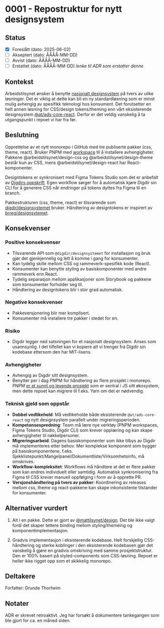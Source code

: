 # 0001 - Repostruktur for nytt designsystem

## Status

- [x] Foreslått (dato: 2025-06-02)
- [ ] Akseptert (dato: ÅÅÅÅ-MM-DD)
- [ ] Avvist (dato: ÅÅÅÅ-MM-DD)
- [ ] Erstattet (dato: ÅÅÅÅ-MM-DD) _lenke til ADR som erstatter denne_

## Kontekst

Arbeidstilsynet ønsker å benytte [nasjonalt designsystem](designsystemet.no) på tvers av ulike løsninger. Det er viktig at dette kan bli en ny standardløsning som er minst mulig avhengig av spesifikk teknologi hos konsument. Det forutsetter en helt annen løsning for CSS/design tokens/theming enn vårt eksisterende designsystem [@at/ads-core-react](https://dev.azure.com/Atil-utvikling/Produkter%20og%20tjenester/_git/designsystem-web). Derfor er det veldig vanskelig å ta utgangspunkt i repoet vi har fra før.

## Beslutning

Opprettelse av et nytt monorepo i GitHub med tre publiserte pakker (css, theme, react). Bruker PNPM med [workspace](https://pnpm.io/workspaces) til å installere avhengigheter. Pakkene @arbeidstilsynet/design-css og @arbeidstilsynet/design-theme består kun av CSS, mens @arbeidstilsynet/design-react har React-komponenter.

Designtokens er synkronisert med Figma Tokens Studio som det er anbefalt av [Digdirs oppskrift](https://www.designsystemet.no/grunnleggende/for-designere/eget-tema#alternativ-2-med-kobling). Egen workflow sørger for å automatisk kjøre Digdir sin CLI for å generere CSS når endringer på tokens dyttes fra Figma til en branch.

Pakkestrukturen (css, theme, react) er tilsvarende som [digdir/designsystemet](https://github.com/digdir/designsystemet) bruker. Håndtering av designtokens er inspirert av [brreg/designsytemet](https://github.com/brreg/designsystemet).

## Konsekvenser

### Positive konsekvenser

- Tilsvarende API som `@digdir/designsystemet` for installasjon og bruk gjør det gjenkjennelig og lett å komme i gang for konsumenter.
- Kan tydelig skille mellom CSS og rammeverk-spesifikk kode (React).
- Konsumenter kan benytte styling av basiskomponenter med andre rammeverk enn React.
- Tydelig separasjon mellom applikasjoner som Storybook og pakkene som konsumenter forholder seg til.
- Håndtering av designtokens blir i stor grad automatisk.

### Negative konsekvenser

- Pakkeversjonering blir mer komplisert.
- Konsumenter må installere tre pakker i stedet for en.

### Risiko

- Digdir legger ned satsningen for et nasjonalt designsystem. Anses som usannsynlig. I det tilfellet kan vi kopiere alt vi trenger fra Digdir sin kodebase ettersom den har MIT-lisens.

### Avhengigheter

- Avhengig av Digdir sitt designsystem.
- Benytter per i dag PNPM for håndtering av flere prosjekt i monorepo. PNPM [er et sunnt og levende prosjekt](https://snyk.io/advisor/npm-package/pnpm) som er sentral i JS sitt økosystem, men dette repoet kan migrere til f.eks. Yarn om det er nødvendig.

### Teknisk gjeld som oppstår

- **Dobbel vedlikehold**: Må vedlikeholde både eksisterende `@at/ads-core-react` og nytt designsystem parallelt under migreringsperioden.
- **Kompetansespredning**: Team må lære nye verktøy (PNPM workspaces, Figma Tokens Studio, Digdir CLI) som krever opplæring og kan skape avhengigheter til nøkkelpersoner.
- **Migreringsarbeid**: Dagens basiskomponenter som ikke tilbys av Digdir må implementeres etter behov. Mer komplekse komponent som bygger på basiskomponentene, f.eks. Sjekklistepunkt/Mangelpanel/Dokumentliste/Virksomhetsinfo, må omskrives.
- **Workflow-kompleksitet**: Workflows må håndtere at det er flere pakker som kan endres individuelt eller samtidig. Automatisk synkronisering fra Figma til CSS krever manuell oppfølging i form av å opprette PR.
- **Versjonshåndtering på tvers av pakker**: Koordinering av releases mellom css, theme og react-pakkene kan skape inkonsistente tilstander for konsumenter.

## Alternativer vurdert

1. Alt i en pakke.
   Dette er gjort av [@mattilsynet/design](https://github.com/Mattilsynet/design). Det ble ikke valgt fordi det skaper tettere binding mellom styling/themeing og komponentimplementasjon.

2. Gradvis implementasjon i eksisterende kodebase.
   Helt forskjellig CSS-håndtering og sterke koblinger i den eksisterende kodebasen gjør det vanskelig å gjøre en gradvis omskriving med samme prosjektstruktur. Den er 100% basert på styled-components som CSS-løsning. Repoet er heller ikke rigget opp som et skikkelig monorepo.

## Deltakere

Forfatter: Grunde Thorheim

## Notater

ADR er skrevet retroaktivt. Jeg har forsøkt å dokumentere tankegangen som ble gjort for ca. en måned siden.
